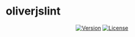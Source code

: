 # oliverjslint

<p align="center">
<a href="https://www.npmjs.com/package/oliverjslint"><img src="https://img.shields.io/npm/v/oliverjslint.svg" alt="Version"></a>
<a href="https://www.npmjs.com/package/oliverjslint"><img src="https://img.shields.io/npm/l/oliverjslint.svg" alt="License"></a>
</p>